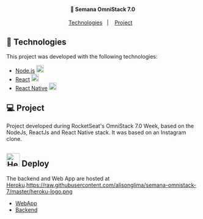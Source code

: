 <h4 align="center">
  🚀 Semana OmniStack 7.0
</h4>

<p align="center">
  <a href="#rocket-technologies">Technologies</a>&nbsp;&nbsp;&nbsp;|&nbsp;&nbsp;&nbsp;
  <a href="#-project">Project</a>&nbsp;&nbsp;&nbsp;
</p>

## :rocket: Technologies

This project was developed with the following technologies:

- [Node.js](https://nodejs.org/en/) <img src="https://raw.githubusercontent.com/alisonglima/semana-omnistack-7/master/node-logo.png" alt="NodeJS" width="20"/>
- [React](https://reactjs.org) <img src="https://raw.githubusercontent.com/alisonglima/semana-omnistack-7/master/react-logo.png" alt="ReactJS" width="20"/>
- [React Native](https://facebook.github.io/react-native/) <img src="https://raw.githubusercontent.com/alisonglima/semana-omnistack-7/master/react-native-logo.png" alt="React Native" width="20"/>

## 💻 Project

Project developed during RocketSeat's OmniStack 7.0 Week, based on the NodeJs, ReactJs and React Native stack. It was based on an Instagram clone.

## <img src="https://raw.githubusercontent.com/alisonglima/semana-omnistack-7/master/heroku-logo.png" alt="Heroku" width="35"/> Deploy 

The backend and Web App are hosted at [Heroku](https://www.heroku.com).https://raw.githubusercontent.com/alisonglima/semana-omnistack-7/master/heroku-logo.png
- [WebApp](http://immense-gorge-75956.herokuapp.com/)
- [Backend](http://ancient-forest-34525.herokuapp.com/)
